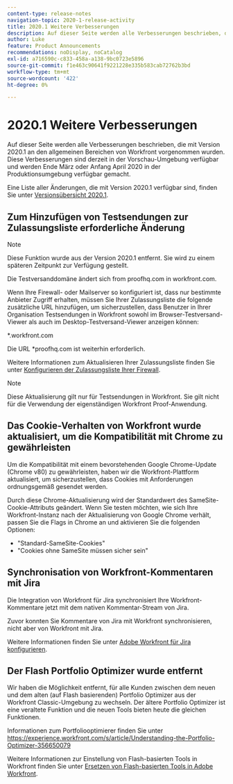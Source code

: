 ```yaml
---
content-type: release-notes
navigation-topic: 2020-1-release-activity
title: 2020.1 Weitere Verbesserungen
description: Auf dieser Seite werden alle Verbesserungen beschrieben, die mit Version 2020.1 an den allgemeinen Bereichen von Workfront vorgenommen wurden. Diese Verbesserungen sind derzeit in der Vorschau-Umgebung verfügbar und werden Ende März oder Anfang April 2020 in der Produktionsumgebung verfügbar gemacht.
author: Luke
feature: Product Announcements
recommendations: noDisplay, noCatalog
exl-id: a716590c-c833-458a-a138-9bc0723e5896
source-git-commit: f1e463c90641f9221228e335b583cab72762b3bd
workflow-type: tm+mt
source-wordcount: '422'
ht-degree: 0%

---
```


# 2020.1 Weitere Verbesserungen

Auf dieser Seite werden alle Verbesserungen beschrieben, die mit Version 2020.1 an den allgemeinen Bereichen von Workfront vorgenommen wurden. Diese Verbesserungen sind derzeit in der Vorschau-Umgebung verfügbar und werden Ende März oder Anfang April 2020 in der Produktionsumgebung verfügbar gemacht.

Eine Liste aller Änderungen, die mit Version 2020.1 verfügbar sind, finden Sie unter [Versionsübersicht 2020.1](../../../product-announcements/product-releases/2020.1-release-activity/2020-1-release-overview.md).

## Zum Hinzufügen von Testsendungen zur Zulassungsliste erforderliche Änderung

>[!NOTE]
>
>Diese Funktion wurde aus der Version 2020.1 entfernt. Sie wird zu einem späteren Zeitpunkt zur Verfügung gestellt.

Die Testversanddomäne ändert sich from proofhq.com in workfront.com.

Wenn Ihre Firewall- oder Mailserver so konfiguriert ist, dass nur bestimmte Anbieter Zugriff erhalten, müssen Sie Ihrer Zulassungsliste die folgende zusätzliche URL hinzufügen, um sicherzustellen, dass Benutzer in Ihrer Organisation Testsendungen in Workfront sowohl im Browser-Testversand-Viewer als auch im Desktop-Testversand-Viewer anzeigen können:

&#42;.workfront.com

Die URL &#42;proofhq.com ist weiterhin erforderlich.

Weitere Informationen zum Aktualisieren Ihrer Zulassungsliste finden Sie unter [Konfigurieren der Zulassungsliste Ihrer Firewall](../../../administration-and-setup/get-started-wf-administration/configure-your-firewall.md).

>[!NOTE]
>
>Diese Aktualisierung gilt nur für Testsendungen in Workfront. Sie gilt nicht für die Verwendung der eigenständigen Workfront Proof-Anwendung.

## Das Cookie-Verhalten von Workfront wurde aktualisiert, um die Kompatibilität mit Chrome zu gewährleisten

Um die Kompatibilität mit einem bevorstehenden Google Chrome-Update (Chrome v80) zu gewährleisten, haben wir die Workfront-Plattform aktualisiert, um sicherzustellen, dass Cookies mit Anforderungen ordnungsgemäß gesendet werden.

Durch diese Chrome-Aktualisierung wird der Standardwert des SameSite-Cookie-Attributs geändert. Wenn Sie testen möchten, wie sich Ihre Workfront-Instanz nach der Aktualisierung von Google Chrome verhält, passen Sie die Flags in Chrome an und aktivieren Sie die folgenden Optionen:

* &quot;Standard-SameSite-Cookies&quot;
* &quot;Cookies ohne SameSite müssen sicher sein&quot;

## Synchronisation von Workfront-Kommentaren mit Jira

Die Integration von Workfront für Jira synchronisiert Ihre Workfront-Kommentare jetzt mit dem nativen Kommentar-Stream von Jira.

Zuvor konnten Sie Kommentare von Jira mit Workfront synchronisieren, nicht aber von Workfront mit Jira.

Weitere Informationen finden Sie unter [Adobe Workfront für Jira konfigurieren](../../../workfront-integrations-and-apps/use-workfront-with-jira/configure-workfront-for-jira.md).

## Der Flash Portfolio Optimizer wurde entfernt

Wir haben die Möglichkeit entfernt, für alle Kunden zwischen dem neuen und dem alten (auf Flash basierenden) Portfolio Optimizer aus der Workfront Classic-Umgebung zu wechseln. Der ältere Portfolio Optimizer ist eine veraltete Funktion und die neuen Tools bieten heute die gleichen Funktionen.

Informationen zum Portfoliooptimierer finden Sie unter https://experience.workfront.com/s/article/Understanding-the-Portfolio-Optimizer-356650079

Weitere Informationen zur Einstellung von Flash-basierten Tools in Workfront finden Sie unter [Ersetzen von Flash-basierten Tools in Adobe Workfront](../../../product-announcements/announcements/announcement-archive/replace-flash-tools.md).
